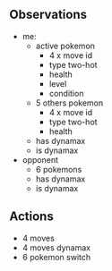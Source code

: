 ## Observations
- me:
  - active pokemon
    - 4 x move id
    - type two-hot
    - health
    - level
    - condition
  - 5 others pokemon
    - 4 x move id
    - type two-hot
    - health
  - has dynamax
  - is dynamax
- opponent
  - 6 pokemons
  - has dynamax
  - is dynamax

## Actions
- 4 moves
- 4 moves dynamax
- 6 pokemon switch